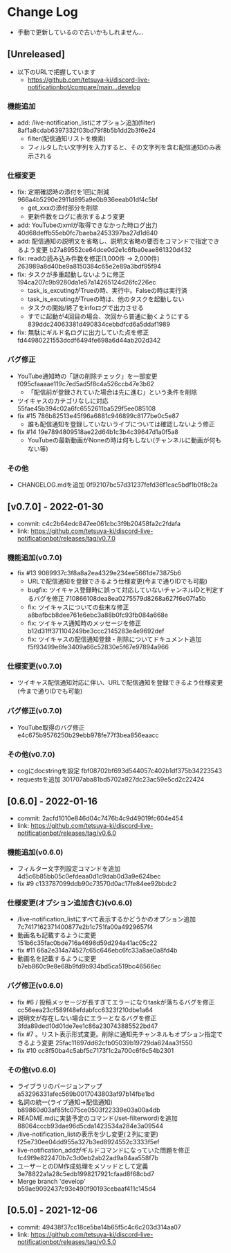 # Change Log

- 手動で更新しているので古いかもしれません...

## [Unreleased]

- 以下のURLで把握しています
  - <https://github.com/tetsuya-ki/discord-live-notificationbot/compare/main...develop>

### 機能追加

- add: /live-notification_listにオプション追加(filter) 8af1a8cdab6397332f03bd79f8b5b1dd2b3f6e24
  - filter(配信通知リストを検索)
  - フィルタしたい文字列を入力すると、その文字列を含む配信通知のみ表示される

### 仕様変更

- fix: 定期確認時の添付を1回に削減 966a4b5290e2911d895a9e0b936eeab01df4c5bf
  - get_xxxの添付部分を削除
  - 更新件数をログに表示するよう変更
- add: YouTubeのxmlが取得できなかった時ログ出力 40d68deffb55eb0fc7baeba2453397ba27d1d640
- add: 配信通知の説明文を省略し、説明文省略の要否をコマンドで指定できるよう変更 b27a89552ce64dce0d2e1c6fba0eae861320d432
- fix: readの読み込み件数を修正(1,000件 -> 2,000件) 263989a8d40be9a8150384c65e2e89a3bdf95f94
- fix: タスクが多重起動しないように修正 194ca207c9b9280da1e57a14265124d26fc226ec
  - task_is_excutingがTrueの時、実行中。Falseの時は実行済
  - task_is_excutingがTrueの時は、他のタスクを起動しない
  - タスクの開始/終了をinfoログで出力させる
  - すでに起動が4回目の場合、次回から普通に動くようにする 839ddc24063381d490834cebbdfcd6a5ddaf1989
- fix: 無駄にギルド名ログに出力していた点を修正 fd44980221553dcdf6494fe698a6d44ab202d342

### バグ修正

- YouTube通知時の「謎の削除チェック」を一部変更 f095cfaaaae119c7ed5ad5f8c4a526ccb47e3b62
  - 「配信前が登録されていた場合は先に進む」という条件を削除
- ツイキャスのカテゴリなしに対応 55fae45b394c02a6fc6552611ba529f5ee085108
- fix #15 786b82513e45f96a6881c946899c8177be0c5e87
  - 誰も配信通知を登録していないライブについては確認しないよう修正
- fix #14 19e7894809518ae22d64b1c3b4c39647d1a0f5a8
  - YouTubeの最新動画がNoneの時は何もしない(チャンネルに動画が何もない等)

### その他

- CHANGELOG.mdを追加 0f92107bc57d31237fefd36f1cac5bdf1b0f8c2a

## [v0.7.0] - 2022-01-30

- commit: c4c2b64edc847ee061cbc3f9b20458fa2c2fdafa
- link: <https://github.com/tetsuya-ki/discord-live-notificationbot/releases/tag/v0.7.0>

### 機能追加(v0.7.0)

- fix #13  9089937c3f8a8a2ea4329e234ee5661de73875b6
  - URLで配信通知を登録できるよう仕様変更(今まで通りIDでも可能)
  - bugfix: ツイキャス登録時に誤って対応していないチャンネルIDと判定するバグを修正 710866108dea8ea0275579d8268a627f6e07fa5b
  - fix: ツイキャスについての些末な修正 a8bafbcb8dee761e6ebc3a88b0fc93fb084a668e
  - fix: ツイキャス通知時のメッセージを修正 b12d31ff371104249be3ccc2145283e4e9692def
  - fix: ツイキャスの配信通知登録・削除についてドキュメント追加 f5f93499e6fe3409a66c52830e5f67e97894a966

### 仕様変更(v0.7.0)

- ツイキャス配信通知対応に伴い、URLで配信通知を登録できるよう仕様変更(今まで通りIDでも可能)

### バグ修正(v0.7.0)

- YouTube取得のバグ修正 e4c675b9576250b29ebb978fe77f3bea856eaacc

### その他(v0.7.0)

- cogにdocstringを設定 fbf08702bf693d544057c402b1df375b34223543
- requestsを追加 301707aba81bd5702a927dc23ac59e5cd2c22424

## [0.6.0] - 2022-01-16

- commit: 2acfd1010e846d04c7476b4c9d49019fc604e454
- link: <https://github.com/tetsuya-ki/discord-live-notificationbot/releases/tag/v0.6.0>

### 機能追加(v0.6.0)

- フィルター文字列設定コマンドを追加 4d5c6b85bb05c0efdeaa0d1c9dab0d3a9e624bec
- fix #9 c133787099ddb90c73570d0ac17fe84ee92bbdc2

### 仕様変更(オプション追加含む)(v0.6.0)

- /live-notification_listにすべて表示するかどうかのオプション追加 7c7417162371400877e2b1c751fa00a4929657f4
- 動画名も記載するように変更 151b6c35fac0bde716a4698d59d294a41ac05c22
- fix #11 66a2e314a74527c65c646ebc6fc33a8ae0a8fd4b
- 動画名を記載するように変更 b7eb860c9e8e68b9fd9b934bd5ca519bc46566ec

### バグ修正(v0.6.0)

- fix #6 / 投稿メッセージが長すぎてエラーになりtaskが落ちるバグを修正 cc56eea23cf589f48efdabfcc6323f210dbe1a64
- 説明文が存在しない場合にエラーとなるバグを修正 3fda89ded10d01de7ee1c86a230743885522bd47
- fix #7 。リスト表示形式変更。削除に通知先チャンネルもオプション指定できるよう変更 25fac11697dd62cfb05039b19729da624aa3f550
- fix #10 cc8f50ba4c5abf5c7173f1c2a700c6f6c54b2301

### その他(v0.6.0)

- ライブラリのバージョンアップ a53296331afec569b0017043803af97b14fbe1bd
- 名詞の統一(ライブ通知→配信通知) b89860d03af85fc075ce0503f22339e03a00a4db
- README.mdに実装予定のコマンド(/set-filterword)を追加 88064cccb93dae96d5cda1423534a284e3a09544
- /live-notification_listの表示を少し変更(２列に変更)  f25e730ee04dd955a327b3ed8924552c3333f5ef
- live-notification_addがギルドコマンドになっていた問題を修正 fc49f9e822470b7c3d0eb2ab22ad9a84aa558f7b
- ユーザーとのDM作成処理をメソッドとして定義 3e78822a1a28c5edb1998217921cfaad8f68cbd7
- Merge branch 'develop' b59ae9092437c93e490f90193cebaaf411c145d4

## [0.5.0] - 2021-12-06

- commit: 49438f37cc18ce5ba14b65f5c4c6c203d314aa07
- link: <https://github.com/tetsuya-ki/discord-live-notificationbot/releases/tag/v0.5.0>
